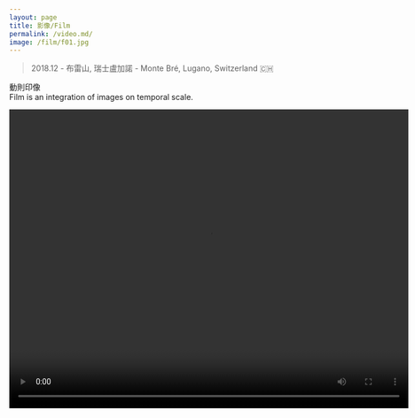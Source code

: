 ```yaml
---
layout: page
title: 影像/Film
permalink: /video.md/
image: /film/f01.jpg
---
```

> 2018.12 - 布雷山, 瑞士盧加諾 - Monte Bré, Lugano, Switzerland 🇨🇭

動則印像  
Film is an integration of images on temporal scale.

<video width="720" height="540" controls>
  <source src="/video/demo.mp4" type="video/mp4">
  <object data="/video/demo.mp4" width="320" height="240">
  </object> 
</video>

<!---
https://www.zhihu.com/video/1106389872612454400
--->
